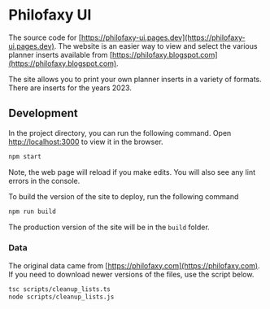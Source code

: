 # Philofaxy UI

The source code for [https://philofaxy-ui.pages.dev](https://philofaxy-ui.pages.dev). The website is an easier way to view and select the various planner inserts available from [https://philofaxy.blogspot.com](https://philofaxy.blogspot.com).

The site allows you to print your own planner inserts in a variety of formats. There are inserts for the years 2023.

## Development

In the project directory, you can run the following command.  Open [http://localhost:3000](http://localhost:3000) to view it in the browser.

```bash
npm start
```

Note, the web page will reload if you make edits. You will also see any lint errors in the console.

To build the version of the site to deploy, run the following command

```bash
npm run build
```

The production version of the site will be in the `build` folder.

### Data

The original data came from [https://philofaxy.com](https://philofaxy.com).  If you need to download newer versions of the files, use the script below.

```bash
tsc scripts/cleanup_lists.ts
node scripts/cleanup_lists.js
```
